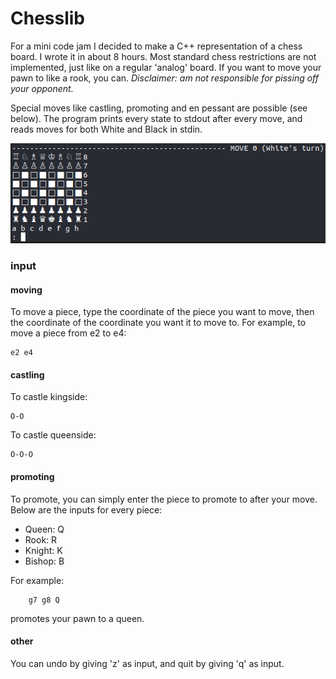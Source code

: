 # Chesslib
For a mini code jam I decided to make a C++ representation of a chess board. I wrote it in about 8 hours. Most standard chess restrictions are not implemented, just like on a regular 'analog' board.
If you want to move your pawn to like a rook, you can. _Disclaimer: am not responsible for pissing off your opponent._

Special moves like castling, promoting and en pessant are possible (see below).
The program prints every state to stdout after every move, and reads moves for both White and Black in stdin.

![example output](example.png "Example ChessLib output")

### input
#### moving
To move a piece, type the coordinate of the piece you want to move, then the coordinate of the coordinate you want it to move to.
For example, to move a piece from e2 to e4:
```
e2 e4
```

#### castling
To castle kingside:
```
O-O
```

To castle queenside:
```
O-O-O
```

#### promoting
To promote, you can simply enter the piece to promote to after your move.
Below are the inputs for every piece:
   * Queen:    Q
   * Rook:     R
   * Knight:   K
   * Bishop:   B

For example:
```
    g7 g8 Q
```
promotes your pawn to a queen.

#### other
You can undo by giving 'z' as input, and quit by giving 'q' as input.